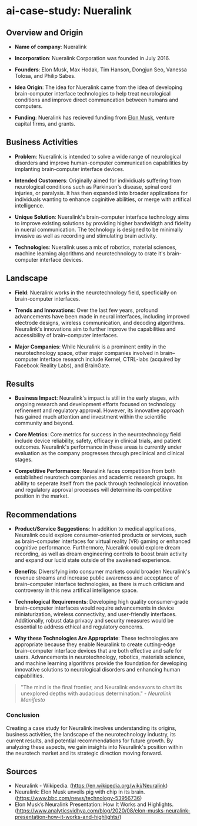 # ai-case-study: Nueralink

## Overview and Origin

- **Name of company**: Nueralink

- **Incorporation**: Nueralink Corporation was founded in July 2016.

- **Founders**: Elon Musk, Max Hodak, Tim Hanson, Dongjun Seo, Vanessa Tolosa, and Philip Sabes.

- **Idea Origin**: The idea for Nueralink came from the idea of developing brain-computer interface technologies to help treat neurological conditions and improve direct communcation between humans and computers.

- **Funding**: Nueralink has recieved funding from [Elon Musk](https://en.wikipedia.org/wiki/Elon_Musk), venture capital firms, and grants.

## Business Activities

- **Problem**: Nueralink is intended to solve a wide range of neurological disorders and improve human-computer communication capabilities by implanting brain-computer interface devices.

- **Intended Customers**: Originally aimed for individiuals suffering from neurological conditions such as Parkinson's disease, spinal cord injuries, or paralysis. It has then expanded into broader applications for individuals wanting to enhance coginitive abilities, or merge with artifical intelligence.

- **Unique Solution**: Nueralink's brain-computer interface technology aims to improve existing solutions by providing higher bandwidgth and fidelity in nueral communication. The technology is designed to be minimally invasive as well as recording and stimulating brain activity.

- **Technologies**: Nueralink uses a mix of robotics, material sciences, machine learning algorithms and neurotechnology to crate it's brain-computer interface devices.

## Landscape

- **Field**: Nueralink works in the neurotechnology field, specficially on brain-computer interfaces.

-  **Trends and Innovations**: Over the last few years, profound advancements have been made in neural interfaces, including improved electrode designs, wireless communication, and decoding algorithms. Neuralink's innovations aim to further improve the capabilities and accessibility of brain–computer interfaces.

- **Major Companies**: While Neuralink is a prominent entity in the neurotechnology space, other major companies involved in brain–computer interface research include Kernel, CTRL-labs (acquired by Facebook Reality Labs), and BrainGate.

## Results

- **Business Impact**: Neuralink's impact is still in the early stages, with ongoing research and development efforts focused on technology refinement and regulatory approval. However, its innovative approach has gained much attention and investment within the scientific community and beyond.

- **Core Metrics**: Core metrics for success in the neurotechnology field include device reliability, safety, efficacy in clinical trials, and patient outcomes. Neuralink's performance in these areas is currently under evaluation as the company progresses through preclinical and clinical stages.

- **Competitive Performance**: Neuralink faces competition from both established neurotech companies and academic research groups. Its ability to seperate itself from the pack through technological innovation and regulatory approval processes will determine its competitive position in the market.

## Recommendations

- **Product/Service Suggestions**: In addition to medical applications, Neuralink could explore consumer-oriented products or services, such as brain–computer interfaces for virtual reality (VR) gaming or enhanced cognitive performance. Furthermore, Nueralink could explore dream recording, as well as dream engineering controls to boost brain activity and expand our lucid state outside of the awakened experience.

- **Benefits**: Diversifying into consumer markets could broaden Neuralink's revenue streams and increase public awareness and acceptance of brain–computer interface technologies, as there is much criticism and controversy in this new artifical intelligence space.

- **Technological Requirements**: Developing high quality consumer-grade brain–computer interfaces would require advancements in device miniaturization, wireless connectivity, and user-friendly interfaces. Additionally, robust data privacy and security measures would be essential to address ethical and regulatory concerns.

- **Why these Technologies Are Appropriate**: These technologies are appropriate because they enable Neuralink to create cutting-edge brain–computer interface devices that are both effective and safe for users. Advancements in neurotechnology, robotics, materials science, and machine learning algorithms provide the foundation for developing innovative solutions to neurological disorders and enhancing human capabilities.

> "The mind is the final frontier, and Neuralink endeavors to chart its unexplored depths with audacious determination." - *Neuralink Manifesto*

### Conclusion

Creating a case study for Neuralink involves understanding its origins, business activities, the landscape of the neurotechnology industry, its current results, and potential recommendations for future growth. By analyzing these aspects, we gain insights into Neuralink's position within the neurotech market and its strategic direction moving forward.

## Sources

- Neuralink - Wikipedia. (https://en.wikipedia.org/wiki/Neuralink)
- Neuralink: Elon Musk unveils pig with chip in its brain. (https://www.bbc.com/news/technology-53956736)
- Elon Musk’s Neuralink Presentation: How It Works and Highlights. (https://www.analyticsvidhya.com/blog/2020/08/elon-musks-neuralink-presentation-how-it-works-and-highlights/)